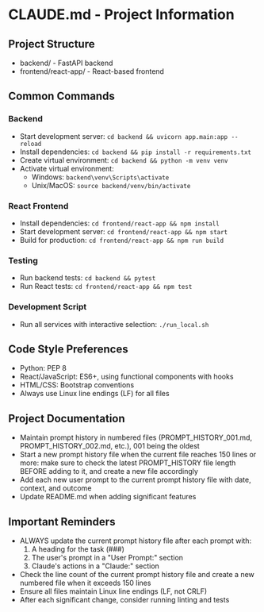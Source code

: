 # CLAUDE.md - Project Information

## Project Structure
- backend/ - FastAPI backend
- frontend/react-app/ - React-based frontend

## Common Commands

### Backend
- Start development server: `cd backend && uvicorn app.main:app --reload`
- Install dependencies: `cd backend && pip install -r requirements.txt`
- Create virtual environment: `cd backend && python -m venv venv`
- Activate virtual environment: 
  - Windows: `backend\venv\Scripts\activate`
  - Unix/MacOS: `source backend/venv/bin/activate`

### React Frontend
- Install dependencies: `cd frontend/react-app && npm install`
- Start development server: `cd frontend/react-app && npm start`
- Build for production: `cd frontend/react-app && npm run build`

### Testing
- Run backend tests: `cd backend && pytest`
- Run React tests: `cd frontend/react-app && npm test`

### Development Script
- Run all services with interactive selection: `./run_local.sh`

## Code Style Preferences
- Python: PEP 8
- React/JavaScript: ES6+, using functional components with hooks
- HTML/CSS: Bootstrap conventions
- Always use Linux line endings (LF) for all files

## Project Documentation
- Maintain prompt history in numbered files (PROMPT_HISTORY_001.md, PROMPT_HISTORY_002.md, etc.), 001 being the oldest
- Start a new prompt history file when the current file reaches 150 lines or more: make sure to check the latest PROMPT_HISTORY file length BEFORE adding to it, and create a new file accordingly
- Add each new user prompt to the current prompt history file with date, context, and outcome
- Update README.md when adding significant features

## Important Reminders
- ALWAYS update the current prompt history file after each prompt with:
  1. A heading for the task (###)
  2. The user's prompt in a "User Prompt:" section
  3. Claude's actions in a "Claude:" section
- Check the line count of the current prompt history file and create a new numbered file when it exceeds 150 lines
- Ensure all files maintain Linux line endings (LF, not CRLF)
- After each significant change, consider running linting and tests